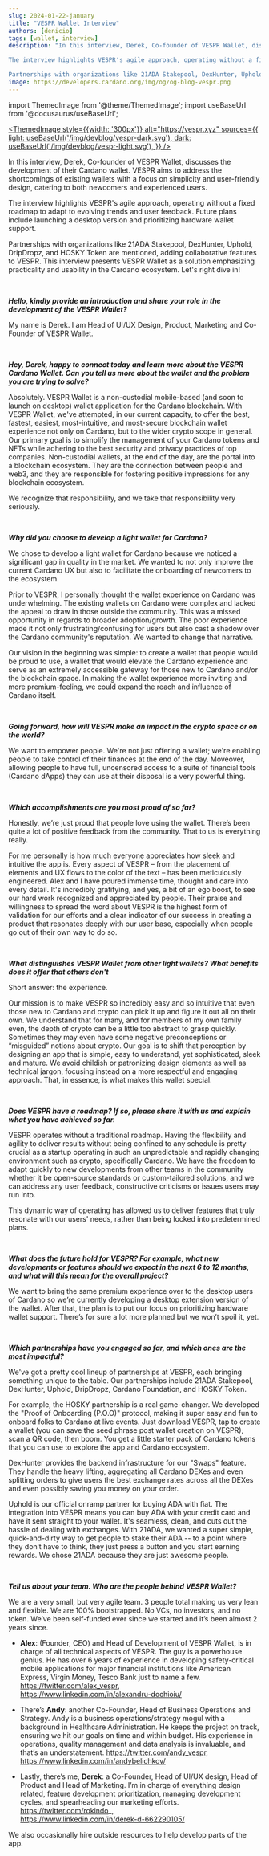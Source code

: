 ```yaml
---
slug: 2024-01-22-january
title: "VESPR Wallet Interview"
authors: [denicio]
tags: [wallet, interview]
description: "In this interview, Derek, Co-founder of VESPR Wallet, discusses the development of their Cardano wallet. VESPR aims to address the shortcomings of existing wallets with a focus on simplicity and user-friendly design, catering to both newcomers and experienced users.

The interview highlights VESPR's agile approach, operating without a fixed roadmap to adapt to evolving trends and user feedback. Future plans include launching a desktop version and prioritizing hardware wallet support.

Partnerships with organizations like 21ADA Stakepool, DexHunter, Uphold, DripDropz, and HOSKY Token are mentioned, adding collaborative features to VESPR. This interview presents VESPR Wallet as a solution emphasizing practicality and usability in the Cardano ecosystem. Let's dive right in!"
image: https://developers.cardano.org/img/og/og-blog-vespr.png
---
```


import ThemedImage from '@theme/ThemedImage';
import useBaseUrl from '@docusaurus/useBaseUrl';

 [<ThemedImage
style={{width: '300px'}}
alt="https://vespr.xyz"
sources={{
    light: useBaseUrl('/img/devblog/vespr-dark.svg'),
    dark: useBaseUrl('/img/devblog/vespr-light.svg'),
  }}
/>](https://vespr.xyz)

In this interview, Derek, Co-founder of VESPR Wallet, discusses the development of their Cardano wallet. VESPR aims to address the shortcomings of existing wallets with a focus on simplicity and user-friendly design, catering to both newcomers and experienced users.

The interview highlights VESPR's agile approach, operating without a fixed roadmap to adapt to evolving trends and user feedback. Future plans include launching a desktop version and prioritizing hardware wallet support.

Partnerships with organizations like 21ADA Stakepool, DexHunter, Uphold, DripDropz, and HOSKY Token are mentioned, adding collaborative features to VESPR. This interview presents VESPR Wallet as a solution emphasizing practicality and usability in the Cardano ecosystem. Let's right dive in!


<!-- truncate -->
<br />

**_Hello, kindly provide an introduction and share your role in the development of the VESPR Wallet?_**

My name is Derek. I am Head of UI/UX Design, Product, Marketing and Co-Founder of VESPR Wallet.


<br />

**_Hey, Derek, happy to connect today and learn more about the VESPR Cardano Wallet. Can you tell us more about the wallet and the problem you are trying to solve?_**

Absolutely. VESPR Wallet is a non-custodial mobile-based (and soon to launch on desktop) wallet application for the Cardano blockchain. With VESPR Wallet, we've attempted, in our current capacity, to offer the best, fastest, easiest, most-intuitive, and most-secure blockchain wallet experience not only on Cardano, but to the wider crypto scope in general. Our primary goal is to simplify the management of your Cardano tokens and NFTs while adhering to the best security and privacy practices of top companies. Non-custodial wallets, at the end of the day, are the portal into a blockchain ecosystem. They are the connection between people and web3, and they are responsible for fostering positive impressions for any blockchain ecosystem. 

We recognize that responsibility, and we take that responsibility very seriously.


<br />

**_Why did you choose to develop a light wallet for Cardano?_**

We chose to develop a light wallet for Cardano because we noticed a significant gap in quality in the market. We wanted to not only improve the current Cardano UX but also to facilitate the onboarding of newcomers to the ecosystem. 

Prior to VESPR, I personally thought the wallet experience on Cardano was underwhelming. The existing wallets on Cardano were complex and lacked the appeal to draw in those outside the community. This was a missed opportunity in regards to broader adoption/growth.
The poor experience made it not only frustrating/confusing for users but also cast a shadow over the Cardano community's reputation. We wanted to change that narrative.

Our vision in the beginning was simple: to create a wallet that people would be proud to use, a wallet that would elevate the Cardano experience and serve as an extremely accessible gateway for those new to Cardano and/or the blockchain space. In making the wallet experience more inviting and more premium-feeling, we could expand the reach and influence of Cardano itself.


<br />

**_Going forward, how will VESPR make an impact in the crypto space or on the world?_**

We want to empower people. We're not just offering a wallet; we're enabling people to take control of their finances at the end of the day. Moveover, allowing people to have full, uncensored access to a suite of financial tools (Cardano dApps) they can use at their disposal is a very powerful thing.


<br />

**_Which accomplishments are you most proud of so far?_**

Honestly, we’re just proud that people love using the wallet. There’s been quite a lot of positive feedback from the community. That to us is everything really.

For me personally is how much everyone appreciates how sleek and intuitive the app is. Every aspect of VESPR – from the placement of elements and UX flows to the color of the text – has been meticulously engineered. Alex and I have poured immense time, thought and care into every detail. It's incredibly gratifying, and yes, a bit of an ego boost, to see our hard work recognized and appreciated by people. Their praise and willingness to spread the word about VESPR is the highest form of validation for our efforts and a clear indicator of our success in creating a product that resonates deeply with our user base, especially when people go out of their own way to do so.


<br />

**_What distinguishes VESPR Wallet from other light wallets? What benefits does it offer that others don't_**

Short answer: the experience.

Our mission is to make VESPR so incredibly easy and so intuitive that even those new to Cardano and crypto can pick it up and figure it out all on their own. We understand that for many, and for members of my own family even, the depth of crypto can be a little too abstract to grasp quickly. Sometimes they may even have some negative preconceptions or “misguided” notions about crypto. Our goal is to shift that perception by designing an app that is simple, easy to understand, yet sophisticated, sleek and mature. We avoid childish or patronizing design elements as well as technical jargon, focusing instead on a more respectful and engaging approach. That, in essence, is what makes this wallet special.


<br />

**_Does VESPR have a roadmap? If so, please share it with us and explain what you have achieved so far._**

VESPR operates without a traditional roadmap. Having the flexibility and agility to deliver results without being confined to any schedule is pretty crucial as a startup operating in such an unpredictable and rapidly changing environment such as crypto, specifically Cardano. We have the freedom to adapt quickly to new developments from other teams in the community whether it be open-source standards or custom-tailored solutions, and we can address any user feedback, constructive criticisms or issues users may run into. 

This dynamic way of operating has allowed us to deliver features that truly resonate with our users' needs, rather than being locked into predetermined plans.


<br />

**_What does the future hold for VESPR? For example, what new developments or features should we expect in the next 6 to 12 months, and what will this mean for the overall project?_**

We want to bring the same premium experience over to the desktop users of Cardano so we’re currently developing a desktop extension version of the wallet. After that, the plan is to put our focus on prioritizing hardware wallet support. There’s for sure a lot more planned but we won’t spoil it, yet.


<br />

**_Which partnerships have you engaged so far, and which ones are the most impactful?_**

We've got a pretty cool lineup of partnerships at VESPR, each bringing something unique to the table. Our partnerships include 21ADA Stakepool, DexHunter, Uphold, DripDropz, Cardano Foundation, and HOSKY Token. 

For example, the HOSKY partnership is a real game-changer. We developed the "Proof of Onboarding (P.O.O)" protocol, making it super easy and fun to onboard folks to Cardano at live events. Just download VESPR, tap to create a wallet (you can save the seed phrase post wallet creation on VESPR), scan a QR code, then boom. You get a little starter pack of Cardano tokens that you can use to explore the app and Cardano ecosystem.

DexHunter provides the backend infrastructure for our "Swaps" feature. They handle the heavy lifting, aggregating all Cardano DEXes and even splitting orders to give users the best exchange rates across all the DEXes and even possibly saving you money on your order.

Uphold is our official onramp partner for buying ADA with fiat. The integration into VESPR means you can buy ADA with your credit card and have it sent straight to your wallet. It's seamless, clean, and cuts out the hassle of dealing with exchanges.
With 21ADA, we wanted a super simple, quick-and-dirty way to get people to stake their ADA -- to a point where they don’t have to think, they just press a button and you start earning rewards. We chose 21ADA because they are just awesome people.


<br />

**_Tell us about your team. Who are the people behind VESPR Wallet?_**

We are a very small, but very agile team. 3 people total making us very lean and flexible. We are 100% bootstrapped. No VCs, no investors, and no token. We’ve been self-funded ever since we started and it’s been almost 2 years since.

- **Alex**: (Founder, CEO) and Head of Development of VESPR Wallet, is in charge of all technical aspects of VESPR. The guy is a powerhouse genius. He has over 6 years of experience in developing safety-critical mobile applications for major financial institutions like American Express, Virgin Money, Tesco Bank just to name a few.
https://twitter.com/alex_vespr,   
https://www.linkedin.com/in/alexandru-dochioiu/

- There’s **Andy**: another Co-Founder, Head of Business Operations and Strategy. Andy is a business operations/strategy mogul with a background in Healthcare Administration. He keeps the project on track, ensuring we hit our goals on time and within budget. His experience in operations, quality management and data analysis is invaluable, and that’s an understatement.
https://twitter.com/andy_vespr,   
https://www.linkedin.com/in/andybelichkov/

- Lastly, there’s me, **Derek**: a Co-Founder, Head of UI/UX design, Head of Product and Head of Marketing. I’m in charge of everything design related, feature development prioritization, managing development cycles, and spearheading our marketing efforts. https://twitter.com/rokindo_,   
https://www.linkedin.com/in/derek-d-662290105/ 

We also occasionally hire outside resources to help develop parts of the app.
